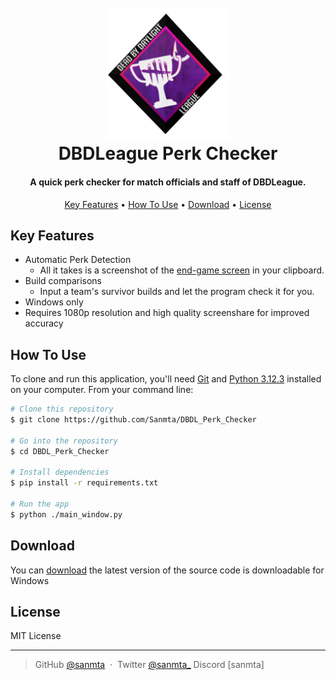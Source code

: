 
<h1 align="center">
  <br>
  <a href=""><img src="https://github.com/Sanmta/DBDL_Perk_Checker/blob/main/assets/DBDL.png?raw=true" alt="DBDLeague" width="200"></a>
  <br>
  DBDLeague Perk Checker
  <br>
</h1>

<h4 align="center">A quick perk checker for match officials and staff of DBDLeague</a>.</h4>

<p align="center">
  <a href="#key-features">Key Features</a> •
  <a href="#how-to-use">How To Use</a> •
  <a href="#download">Download</a> •
  <a href="#license">License</a>
</p>

## Key Features

* Automatic Perk Detection
  - All it takes is a screenshot of the [end-game screen](https://github.com/Sanmta/DBDL_Perk_Checker/blob/main/testing/test1/test1.png?raw=true) in your clipboard.
* Build comparisons
  - Input a team's survivor builds and let the program check it for you. 
* Windows only
* Requires 1080p resolution and high quality screenshare for improved accuracy

## How To Use

To clone and run this application, you'll need [Git](https://git-scm.com) and [Python 3.12.3](https://www.python.org/downloads/) installed on your computer. From your command line:

```bash
# Clone this repository
$ git clone https://github.com/Sanmta/DBDL_Perk_Checker

# Go into the repository
$ cd DBDL_Perk_Checker

# Install dependencies
$ pip install -r requirements.txt

# Run the app
$ python ./main_window.py
```


## Download

You can [download](https://github.com/Sanmta/DBDL_Perk_Checker/releases/tag/v1.0.0) the latest version of the source code is downloadable for Windows


## License

MIT License

---

> GitHub [@sanmta](https://github.com/sanmta) &nbsp;&middot;&nbsp;
> Twitter [@sanmta_](https://twitter.com/sanmta_)
> Discord [sanmta]

